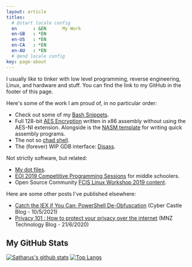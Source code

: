 ```yaml
---
layout: article
titles:
  # @start locale config
  en      : &EN      My Work 
  en-GB   : *EN
  en-US   : *EN
  en-CA   : *EN
  en-AU   : *EN
  # @end locale config
key: page-about
---
```


I usually like to tinker with low level programming, reverse engineering, Linux, and hardware and stuff. You can find the link to my GitHub in the footer of this page. 

Here's some of the work I am proud of, in no particular order:

- Check out some of my [Bash Snippets](https://github.com/Satharus/Bash-Snippets).
- Full 128-bit [AES Encryption](https://github.com/Satharus/AES-Encryption) written in x86 assembly without using the AES-NI extension. Alongside is the [NASM template](https://github.com/Satharus/NASM-Template) for writing quick assembly programs.
- The not so [chad shell](https://github.com/Satharus/Chell).
- The (forever) WIP GDB interface: [Disass](https://github.com/Satharus/Disass).


Not strictly software, but related:

- [My dot files](https://github.com/Satharus/dotfiles).
- [EOI 2019 Competitive Programming Sessions](https://github.com/Satharus/EOI-Preparation-Sessions) for middle schoolers.
- Open Source Community [FCIS Linux Workshop 2019 content](https://github.com/Satharus/OSC19-Linux-Workshop-Sessions).

Here are some other posts I've published elsewhere:

- [Catch the IEX if You Can: PowerShell De-Obfuscation](https://blog.cybercastle.io/catch-the-iex-if-you-can-powershell-de-obfuscation/) (Cyber Castle Blog - 10/5/2021)
- [Privacy 101 : How to protect your privacy over the internet](https://mnztechnology.com/blog/privacy-101-how-to-protect-your-privacy-over-the-web) (MNZ Technology Blog - 21/6/2020)


## My GitHub Stats


[![Satharus's github stats](https://github-readme-stats.vercel.app/api?username=Satharus&hide=stars&show_icons=true&theme=gruvbox&include_all_commits=true&count_private=true)](https://github.com/Satharus?tab=repositories) [![Top Langs](https://github-readme-stats.vercel.app/api/top-langs/?username=Satharus&exclude_repo=SecurityPackage,Image-quantization,satharus.me.old,satharus.me&langs_count=6&layout=compact&theme=gruvbox)](https://github.com/Satharus?tab=repositories)

